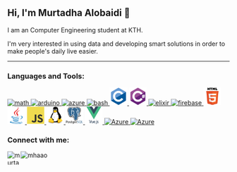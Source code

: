 ## Hi, I'm Murtadha Alobaidi 👋 

I am an Computer Engineering student at KTH.

I'm very interested in using data and developing smart solutions in order to make people's daily live easier. 

-----
<h3 align="left">Languages and Tools:</h3>
<p align="left"> <a href="https://www.wolfram.com/mathematica/" target="_blank" rel="noreferrer"> <img src="https://github.com/mhaao/mhaao/blob/main/icon/math.jpeg" alt="math" width="40" height="40"/> </a> <a href="https://www.arduino.cc/" target="_blank" rel="noreferrer"> <img src="https://cdn.worldvectorlogo.com/logos/arduino-1.svg" alt="arduino" width="40" height="40"/> </a>   <a href="https://azure.microsoft.com/en-in/" target="_blank" rel="noreferrer"> <img src="https://www.vectorlogo.zone/logos/microsoft_azure/microsoft_azure-icon.svg" alt="azure" width="40" height="40"/> </a> <a href="https://www.gnu.org/software/bash/" target="_blank" rel="noreferrer"> <img src="https://www.vectorlogo.zone/logos/gnu_bash/gnu_bash-icon.svg" alt="bash" width="40" height="40"/> </a> <a href="https://www.cprogramming.com/" target="_blank" rel="noreferrer"> <img src="https://raw.githubusercontent.com/devicons/devicon/master/icons/c/c-original.svg" alt="c" width="40" height="40"/> </a> <a href="https://www.w3schools.com/cs/" target="_blank" rel="noreferrer"> <img src="https://raw.githubusercontent.com/devicons/devicon/master/icons/csharp/csharp-original.svg" alt="csharp" width="40" height="40"/> </a> <a href="https://elixir-lang.org" target="_blank" rel="noreferrer"> <img src="https://www.vectorlogo.zone/logos/elixir-lang/elixir-lang-icon.svg" alt="elixir" width="40" height="40"/> </a> <a href="https://firebase.google.com/" target="_blank" rel="noreferrer"> <img src="https://www.vectorlogo.zone/logos/firebase/firebase-icon.svg" alt="firebase" width="40" height="40"/> </a> <a href="https://www.w3.org/html/" target="_blank" rel="noreferrer"> <img src="https://raw.githubusercontent.com/devicons/devicon/master/icons/html5/html5-original-wordmark.svg" alt="html5" width="40" height="40"/> </a> <a href="https://www.java.com" target="_blank" rel="noreferrer"> <img src="https://raw.githubusercontent.com/devicons/devicon/master/icons/java/java-original.svg" alt="java" width="40" height="40"/> </a> <a href="https://developer.mozilla.org/en-US/docs/Web/JavaScript" target="_blank" rel="noreferrer"> <img src="https://raw.githubusercontent.com/devicons/devicon/master/icons/javascript/javascript-original.svg" alt="javascript" width="40" height="40"/> </a> <a href="https://www.linux.org/" target="_blank" rel="noreferrer"> <img src="https://raw.githubusercontent.com/devicons/devicon/master/icons/linux/linux-original.svg" alt="linux" width="40" height="40"/> </a> <a href="https://www.postgresql.org" target="_blank" rel="noreferrer"> <img src="https://raw.githubusercontent.com/devicons/devicon/master/icons/postgresql/postgresql-original-wordmark.svg" alt="postgresql" width="40" height="40"/> </a> 
 
  <a href="https://vuejs.org/" target="_blank" rel="noreferrer"> 
  <img src="https://raw.githubusercontent.com/devicons/devicon/master/icons/vuejs/vuejs-original-wordmark.svg" alt="vuejs" width="40" height="40"/> 
  </a> 
   <a href="https://docs.microsoft.com/en-us/sql/azure-data-studio/download-azure-data-studio?view=sql-server-ver16" target="_blank" rel="noreferrer"> 
  <img src="https://github.com/mhaao/mhaao/blob/main/icon/Azure-Data-Studio.jpeg" alt="Azure" width="60" height="60"/> 
  </a> 
  
  <a href="https://dbeaver.io" target="_blank" rel="noreferrer"> 
  <img src="https://github.com/mhaao/mhaao/blob/main/icon/DBeaver.png" alt="Azure" width="60" height="60"/> 
  </a> 
</p>


<!-- <p><img align="left" src="https://github-readme-stats.vercel.app/api/top-langs?username=mhaao&show_icons=true&locale=en&layout=compact" alt="mhaao" /></p>

<p>&nbsp;<img align="center" src="https://github-readme-stats.vercel.app/api?username=mhaao&show_icons=true&locale=en" alt="mhaao" /></p>
</p> -->


<h3 align="left">Connect with me:</h3> 
<p align="left">
<a href="https://www.linkedin.com/in/murtadha-alobaidi/">
<img align="left" src="https://github.com/mhaao/mhaao/blob/main/icon/linkedin.png" alt="murtadha Alobaidi | LinkedIn" height="30" width="30"/></a> 
                                                                                                                                            
</p>
                                                                                                                                             
<p align="left"> <img src="https://komarev.com/ghpvc/?username=mhaao&label=Profile%20views&color=0e75b6&style=flat" alt="mhaao" /> </p>
